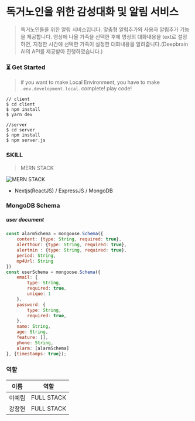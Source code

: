 # 독거노인을 위한 감성대화 및 알림 서비스
> 독거노인들을 위한 알림 서비스입니다. 맞춤형 알림추가와 사용자 알림추가 기능을 제공합니다. 영상에 나올 가족을 선택한 후에 영상의 대화내용을 text로 설정하면, 지정한 시간에 선택한 가족이 설정한 대화내용을 알려줍니다.(Deepbrain AI의 API를 제공받아 진행하였습니다.)


### :hourglass_flowing_sand: Get Started
> if you want to make Local Environment, you have to make `.env.development.local`. complete! play code!

```
// client
$ cd client
$ npm install
$ yarn dev

//server
$ cd server
$ npm install
$ npm server.js
```

### SKILL
> MERN STACK

![MERN STACK](https://webimages.mongodb.com/_com_assets/cms/mern-stack-b9q1kbudz0.png?auto=format%2Ccompress)
- Nextjs(ReactJS) / ExpressJS / MongoDB

### MongoDB Schema
##### user document
```javascript
const alarmSchema = mongoose.Schema({
    content: {type: String, required: true},
    alerthour: {type: String, required: true},
    alertmin : {type: String, required: true},
    period: String,
    mp4Url: String
})
const userSchema = mongoose.Schema({
    email: {
        type: String,
        required: true,
        unique: 1
    },
    password: {
        type: String,
        required: true,
    },
    name: String,
    age: String,
    feature: [],
    phone: String,
    alarm: [alarmSchema]
}, {timestamps: true});
```

### 역할

| 이름     | 역할   |
| -------- | ------ |
| 이예림   | FULL STACK  |
| 강창현 | FULL STACK  |
